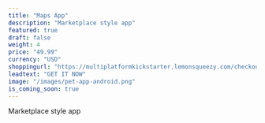 ```yaml
---
title: "Maps App"
description: "Marketplace style app"
featured: true
draft: false
weight: 4
price: "49.99"
currency: "USD"
shoppingurl: "https://multiplatformkickstarter.lemonsqueezy.com/checkout/buy/e079be3b-613d-4f2a-a117-197f12c98586"
leadtext: "GET IT NOW"
image: "/images/pet-app-android.png"
is_coming_soon: true
---
```


Marketplace style app
